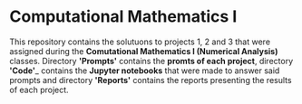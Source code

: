 # Computational Mathematics I
This repository contains the solutuons to projects 1, 2 and 3 that were assigned during the __Comutational Mathematics I (Numerical Analysis)__ classes. Directory __'Prompts'__ contains the __promts of each project__, directory __'Code'___ contains the __Jupyter notebooks__ that were made to answer said prompts and directory __'Reports'__ contains the reports presenting the results of each project.
